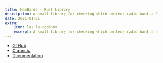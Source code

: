 ```yaml
---
title: HamBands - Rust Library
description: A small library for checking which amateur radio band a frequency belongs to
date: 2021-01-31
extra:
    icon: las la-toolbox
    excerpt: A small library for checking which amateur radio band a frequency belongs to
---
```


- [GitHub](https://github.com/ewpratten/hambands)
- [Crates.io](https://crates.io/crates/hambands)
- [Documentation](https://docs.rs/hambands)
